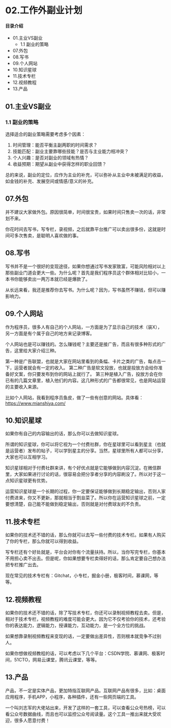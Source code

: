 # 02.工作外副业计划
#### 目录介绍
- 01.主业VS副业
  - 1.1 副业的策略
- 07.外包
- 08.写书
- 09.个人网站
- 10.知识星球
- 11.技术专栏
- 12.视频教程
- 13.产品



## 01.主业VS副业

### 1.1 副业的策略

选择适合的副业策略需要考虑多个因素：

1. 时间管理：能否平衡主副两职的时间需求？
2. 技能匹配：副业主要靠哪些技能？是否与主业能力相冲突？
3. 个人兴趣：是否对副业的领域有热情？
4. 收益预期：期望从副业中获得怎样的职业回馈？ 

总的来说，副业的定位，应作为主业的补充，可以弥补从主业中未被满足的收益，如金钱的补充、发展空间或情感/意义的补充。



## 07.外包

并不建议大家做外包。原因很简单，时间很宝贵，如果时间只售卖一次的话，非常划不来。

你花时间去写书，写专栏，录视频，之后就靠平台推广可以卖出很多份，这就是时间可多次售卖，是聪明人喜欢做的事。

## 08.写书

写书并不是一个很好的变现途径，如果你想通过写书发家致富，可能风险相对以上那些副业门道会更大一些。为什么呢？首先是我们程序员这个群体相对比较小，一本书你能够卖出一两万本就已经是爆款了。

从长远来看，我还是推荐你去写书。为什么呢？因为，写书虽然不赚钱，但可以赚影响力。

## 09.个人网站

作为程序员，很多人有自己的个人网站，一方面是为了显示自己的技术（装X），另一方面是有个属于自己的地方来记录博客。

个人网站也是可以赚钱的。怎么赚钱呢？主要还是接广告，而且有很多种形式的广告，这里给大家介绍三种。

第一种是广告联盟，也就是大家在网站里看到的条幅、卡片之类的广告，每点击一下，运营者就会有一定的收入。
第二种广告是软文投放，也就是投放方会给你准备好文案，你只要发布到你的网站上就行了。
第三种是植入广告，投放方会在你已有的几篇文章里，植入他们的内容。这几种形式的广告都很常见，也是网站运营的主要收入来源。

比如个人网站，我看到程序员鱼皮，做了一些有创意的网站。具体看：https://www.mianshiya.com/

## 10.知识星球

如果你有自己的内容输出的话，那么你可以去做知识星球。

所谓的知识星球，你可以将它视为一个付费社群，你在星球里可以看到星主（也就是运营者）发布的帖子，可以学到星主的分享。当然，星球里所有人都可以分享，大家也可以互相学习。

知识星球相对于付费社群来讲，有个好优点就是它能够做到内容沉淀。在微信群里，大家如果进行讨论的话，很容易会把分享者分享的内容刷没了。所以对于这一点知识星球更有优势。

运营知识星球是一个长期的过程，你一定要保证能够做到长期稳定输出，否则人家付费进来，你又不更新，那就相当于割韭菜了。所以你在运营知识星球之前，一定要想清楚，自己能不能做到稳定输出，否则就是对付费球友的不负责。

## 11.技术专栏

如果你的技术还不错的话，那么你就可以去写一些付费的技术专栏。如果有人购买了你的专栏，那么你就可以得到收益。

写专栏还有个好处就是，平台会对你有个流量扶持。所以，当你写完专栏，你基本不用担心卖不出去。但是呢，你如果想要专栏卖得好的话，那么肯定要自己想办法把专栏推广出去。

现在常见的技术专栏有：Gitchat，小专栏，掘金小册，极客时间，慕课网，等等。

## 12.视频教程

如果你的技术还不错的话，除了写技术专栏，你还可以录制视频教程去卖。但是，相对于技术专栏，视频教程的难度可能会更大。因为它不仅考验你的技术，还考验你的表达能力，逻辑能力，授课能力，互动能力，是一个全方位的挑战。

如果想靠录制视频教程来变现的话，一定要做出差异性，否则根本就竞争不过别人。

如果你想做视频教程的话，可以考虑以下几个平台：CSDN学院、慕课网、极客时间，51CTO，网易云课堂，腾讯云课堂，等等。

## 13.产品

产品，不一定是实体产品，更加特指互联网产品。互联网产品有很多，比如：桌面应用程序，手机APP，小程序，各种插件，还有一些网页端的工具。

一个叫刘志军的大佬站出来，开发了这样的一套工具，可以查看公众号热榜，可以看公众号数据曲线，而且也可以监控公众号阅读量。这个工具一推出来就大受欢迎，很多人愿意付费！

















